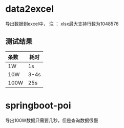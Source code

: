 # data2excel
导出数据到excel中，
注 ：
    xlsx最大支持行数为1048576

## 测试结果
| 条数 | 耗时 |
| :--- | --- |
| 1W | 1s |
| 10W | 3-4s|
| 100W | 25s |

# springboot-poi
导出100W数据只需要几秒，但是查询数据很慢
